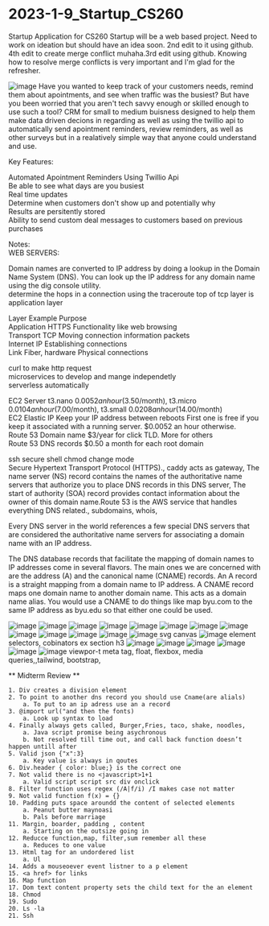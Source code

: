 # 2023-1-9_Startup_CS260
Startup Application for CS260
Startup will be a web based project. Need to work on ideation but should have an idea soon.
2nd edit to it using github.
4th edit to create merge conflict muhaha.3rd edit using github.
Knowing how to resolve merge conflicts is very important and I'm glad for the refresher.

![image](https://user-images.githubusercontent.com/94704493/224210058-1c22ca4f-9168-46dd-899c-a67a04024062.png)
Have you wanted to keep track of your customers needs, remind them about apointments, and see when traffic was the busiest? But have you been worried that you aren't tech savvy enough or skilled enough to use such a tool? CRM for small to medium buisness designed to help them make data driven decions in regarding as well as using the twillio api to automatically send apointment reminders, review reminders, as well as other surveys but in a realatively simple way that anyone could understand and use.

Key Features:

Automated Apointment Reminders Using Twillio Api  
Be able to see what days are you busiest  
Real time updates  
Determine when customers don't show up and potentially why  
Results are persitently stored  
Ability to send custom deal messages to customers based on previous purchases  

Notes:  
WEB SERVERS:

Domain names are converted to IP address by doing a lookup in the Domain Name System (DNS). You can look up the IP address for any domain name using the dig console utility.  
determine the hops in a connection using the traceroute
top of tcp layer is application layer  

Layer	Example	Purpose  
Application	HTTPS	Functionality like web browsing  
Transport	TCP	Moving connection information packets  
Internet	IP	Establishing connections  
Link	Fiber, hardware	Physical connections  

curl to make http request  
microservices to develop and mange independetly  
serverless automatically 	

EC2	Server	t3.nano $0.0052 an hour ($3.50/month), t3.micro $0.0104 an hour ($7.00/month), t3.small $0.0208 an hour ($14.00/month)  
EC2 Elastic IP	Keep your IP address between reboots	First one is free if you keep it associated with a running server. $0.0052 an hour otherwise.  
Route 53	Domain name	$3/year for click TLD. More for others  
Route 53	DNS records	$0.50 a month for each root domain  

ssh secure shell
chmod change mode  
 Secure Hypertext Transport Protocol (HTTPS)., caddy acts as gateway,  The name server (NS) record contains the names of the authoritative name servers that authorize you to place DNS records in this DNS server, The start of authority (SOA) record provides contact information about the owner of this domain name.Route 53 is the AWS service that handles everything DNS related., subdomains, whois, 

 Every DNS server in the world references a few special DNS servers that are considered the authoritative name servers for associating a domain name with an IP address.

The DNS database records that facilitate the mapping of domain names to IP addresses come in several flavors. The main ones we are concerned with are the address (A) and the canonical name (CNAME) records. An A record is a straight mapping from a domain name to IP address. A CNAME record maps one domain name to another domain name. This acts as a domain name alias. You would use a CNAME to do things like map byu.com to the same IP address as byu.edu so that either one could be used.

![image](https://user-images.githubusercontent.com/94704493/224237343-b40fe10b-5f53-4d8f-b3e8-8189322a9fe3.png)
![image](https://user-images.githubusercontent.com/94704493/224237374-62a75a0e-d118-48f4-91e9-085b1f5b5b60.png)
![image](https://user-images.githubusercontent.com/94704493/224237455-a93d1cb6-2443-4342-bd71-3a5f7d62f1fa.png)
![image](https://user-images.githubusercontent.com/94704493/224237473-222257b6-8cde-4797-88e0-5cd0fe037c95.png)
![image](https://user-images.githubusercontent.com/94704493/224237693-b2baf21f-bd0f-4d59-abc2-d8ca9ded282b.png)
![image](https://user-images.githubusercontent.com/94704493/224237754-139c1809-519f-4a07-9860-9d1ab5db37ad.png)
![image](https://user-images.githubusercontent.com/94704493/224237811-32abd523-d4b7-4c68-b2ed-363457b740bd.png)
![image](https://user-images.githubusercontent.com/94704493/224238008-56921c83-a332-42b8-9cf5-5068ab1550d2.png)
![image](https://user-images.githubusercontent.com/94704493/224238091-a157d1af-ebaf-4a54-aa22-b08cb92cd578.png)
![image](https://user-images.githubusercontent.com/94704493/224238129-4775c682-4776-46ed-ab59-cbab40f46b22.png)
![image](https://user-images.githubusercontent.com/94704493/224238186-cda0ffbf-3ed6-4fe1-af6e-5298d5da842d.png)
![image](https://user-images.githubusercontent.com/94704493/224238252-6144a518-f55a-4aa6-802a-d5cc61d71f8f.png)
![image](https://user-images.githubusercontent.com/94704493/224238311-d4878bef-2762-40d5-be62-34838ac15cf0.png)
svg canvas
![image](https://user-images.githubusercontent.com/94704493/224238517-f2866011-f832-4836-b259-5745b927dadc.png)
element selectors, cobinators ex section h3
![image](https://user-images.githubusercontent.com/94704493/224238718-91c6af04-6cc3-4f33-b4d7-c05fddc9e499.png)
![image](https://user-images.githubusercontent.com/94704493/224238758-777c7e17-eda5-4352-88de-351738122890.png)
![image](https://user-images.githubusercontent.com/94704493/224238783-9d823d96-a0a7-457a-86e6-57ac1f62912f.png)
![image](https://user-images.githubusercontent.com/94704493/224238889-41d52a88-42dc-47b4-b40b-39753ba6f7ed.png)
![image](https://user-images.githubusercontent.com/94704493/224238913-6baef2bf-2da2-4414-935f-f8e8f3dc7b02.png)
![image](https://user-images.githubusercontent.com/94704493/224238950-c839e74b-8808-4331-be8d-6c2acd3f1609.png)
viewpor-t meta tag, float, flexbox, media queries,,tailwind, bootstrap,


** Midterm Review **

	1. Div creates a division element
	2. To point to another dns record you should use Cname(are alials)
		a. To put to an ip adress use an a record
	3. @import url("and then the fonts)
		a. Look up syntax to load
	4. Finally always gets called, Burger,Fries, taco, shake, noodles, 
		a. Java script promise being asychronous
		b. Not resolved till time out, and call back function doesn’t happen untill after
	5. Valid json {"x":3}
		a. Key value is always in qoutes
	6. Div.header { color: blue;} is the correct one
	7. Not valid there is no <javascript>1+1
		a. Valid script script src div onclick
	8. Filter function uses regex (/A|f/i) /I makes case not matter
	9. Not valid function f(x) = {}
	10. Padding puts space aroundd the content of selected elements
		a. Peanut butter maynoasi
		b. Pals before marriage
	11. Margin, boarder, padding , content
		a. Starting on the outsize going in
	12. Reducce function,map, filter,sum remember all these
		a. Reduces to one value
	13. Html tag for an undordered list
		a. Ul
	14. Adds a mouseoever event listner to a p element
	15. <a href> for links
	16. Map function
	17. Dom text content property sets the child text for the an element
	18. Chmod
	19. Sudo
	20. Ls -la
	21. Ssh

